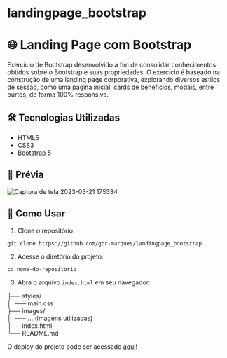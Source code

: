 # landingpage_bootstrap

# 🌐 Landing Page com Bootstrap

Exercício de Bootstrap desenvolvido a fim de consolidar conhecimentos obtidos sobre o Bootstrap e suas propriedades.
O exercício é baseado na construção de uma landing page corporativa, explorando diversos estilos de sessão, como uma página inicial, cards de benefícios, modais, entre ourtos, de forma 100% responsiva.


## 🛠 Tecnologias Utilizadas

- HTML5
- CSS3
- [Bootstrap 5](https://getbootstrap.com/)

## 📸 Prévia

![Captura de tela 2023-03-21 175334](https://user-images.githubusercontent.com/65993692/226738344-a8db7afe-a8dd-4f40-a634-e12da6496131.png)

## 🚀 Como Usar

1. Clone o repositório:

```git clone https://github.com/gbr-marques/landingpage_bootstrap```

2. Acesse o diretório do projeto:

```cd nome-do-repositorio```

3. Abra o arquivo ```index.html``` em seu navegador:

├── styles/\
│ └── main.css\
├── images/\
│ └── ... (imagens utilizadas)\
├── index.html\
└── README.md

O deploy do projeto pode ser acessado <a href="https://exercicio-bootstrap-eight.vercel.app/">aqui</a>!
